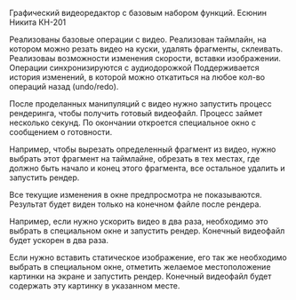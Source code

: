Графический видеоредактор с базовым набором функций. Есюнин Никита КН-201

Реализованы базовые операции с видео.
Реализован таймлайн, на котором можно резать видео на куски, удалять фрагменты, склеивать.
Реализоваы возможности изменения скорости, вставки изображении.
Операции синхронизируются с аудиодорожкой
Поддерживается история изменений, в которой можно откатиться на любое кол-во операций назад (undo/redo).

После проделанных манипуляций с видео нужно запустить процесс рендеринга, чтобы получить готовый видеофайл. Процесс займет несколько секунд. По окончании откроется специальное окно с сообщением о готовности.

Например, чтобы вырезать определенный фрагмент из видео, нужно выбрать этот фрагмент на таймлайне, обрезать в тех местах, где должно быть начало и конец этого фрагмента, все остальное удалить и запустить рендер.

Все текущие изменения в окне предпросмотра не показываются. Результат будет виден только на конечном файле после рендера.

Например, если нужно ускорить видео в два раза, необходимо это выбрать в специальном окне и запустить рендер. Конечный видеофайл будет ускорен в два раза.

Если нужно вставить статическое изображение, его так же необходимо выбрать в специальном окне, отметить желаемое местоположение картинки на экране и запустить рендер. Конечный видеофайл будет содержать эту картинку в указанном месте.
